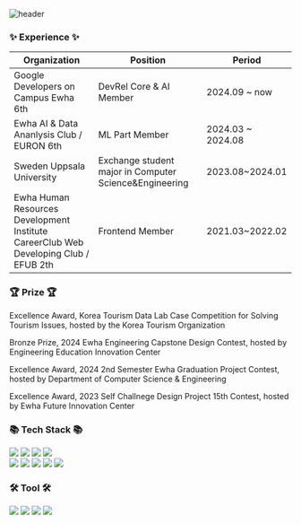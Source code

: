 
![header](https://capsule-render.vercel.app/api?type=waving&height=300&color=gradient&text=Hi%20:\)%20I%20am%20doh-ha&textBg=false&section=header&reversal=false)
<h3>✨  Experience  ✨ </h3>
<table class="table table-striped table-bordered">
<thead>
<tr>
<th><strong>Organization</strong></th>
<th><strong>Position</strong></th>
<th><strong>Period</strong></th>
</tr>
</thead>
<tbody>
<tr>
<td>Google Developers on Campus Ewha 6th</td>
<td>DevRel Core &amp; AI Member</td>
<td>2024.09 ~ now</td>
</tr>
<tr>
<td>Ewha AI &amp; Data Ananlysis Club / EURON 6th</td>
<td>ML Part Member</td>
<td>2024.03 ~ 2024.08</td>
</tr>
<tr>
<td>Sweden Uppsala University</td>
<td>Exchange student major in Computer Science&amp;Engineering</td>
<td>2023.08~2024.01</td>
</tr>
<tr>
<td>Ewha Human Resources Development Institute CareerClub Web Developing Club / EFUB 2th</td>
<td>Frontend Member</td>
<td>2021.03~2022.02</td>
</tr>
</tbody>
</table>


<h3>🏆  Prize  🏆 </h3>
<p class="has-line-data" data-line-start="0" data-line-end="1">Excellence Award, Korea Tourism Data Lab Case Competition for Solving Tourism Issues, hosted by the Korea Tourism Organization</p>
<p class="has-line-data" data-line-start="2" data-line-end="3">Bronze Prize, 2024 Ewha Engineering Capstone Design Contest, hosted by Engineering Education Innovation Center</p>
<p class="has-line-data" data-line-start="4" data-line-end="5">Excellence Award, 2024 2nd Semester Ewha Graduation Project Contest, hosted by Department of Computer Science &amp; Engineering</p>
<p class="has-line-data" data-line-start="6" data-line-end="7">Excellence Award, 2023 Self Challnege Design Project 15th Contest, hosted by Ewha Future Innovation Center</p>


<h3>📚 Tech Stack 📚</h3>
<p>
  <img src="https://img.shields.io/badge/Python-3776AB?style=flat-square&logo=Python&logoColor=white"/>
  <img src="https://img.shields.io/badge/tensorflow-FF6F00?style=flat-square&logo=tensorflow&logoColor=white"/>
  <img src="https://img.shields.io/badge/scikitlearn-F7931E?style=flat-square&logo=scikitlearn&logoColor=white"/>
  <img src="https://img.shields.io/badge/pandas-150458?style=flat-square&logo=pandas&logoColor=white"/><br>

  <img src="https://img.shields.io/badge/React-61DAFB?style=flat-square&logo=React&logoColor=white"/>
<img src="https://img.shields.io/badge/CSS3-1572B6?style=flat-square&logo=CSS3&logoColor=white"/> 
<img src="https://img.shields.io/badge/styled%20components-DB7093?style=flat-square&logo=styledcomponents&logoColor=white"/> 
<img src="https://img.shields.io/badge/JavaScript-F7DF1E?style=flat-square&logo=JavaScript&logoColor=white"/>
<img src="https://img.shields.io/badge/TypeScript-3178C6?style=flat-square&logo=TypeScript&logoColor=white"/> 
</p>
<h3>🛠️  Tool  🛠️ </h3>
<p>
<img src="https://img.shields.io/badge/slack-4A154B?style=flat-square&logo=slack&logoColor=white"/> 
<img src="https://img.shields.io/badge/discord-5865F2?style=flat-square&logo=discord&logoColor=white"/> 
<img src="https://img.shields.io/badge/figma-F24E1E?style=flat-square&logo=figma&logoColor=white"/> 
<img src="https://img.shields.io/badge/notion-000000?style=flat-square&logo=notion&logoColor=white"/> 
</p>

<!--
**doh-ha/doh-ha** is a ✨ _special_ ✨ repository because its `README.md` (this file) appears on your GitHub profile.

Here are some ideas to get you started:

- 🔭 I’m currently working on ...
- 🌱 I’m currently learning ...
- 👯 I’m looking to collaborate on ...
- 🤔 I’m looking for help with ...
- 💬 Ask me about ...
- 📫 How to reach me: ...
- 😄 Pronouns: ...
- ⚡ Fun fact: ...
-->
